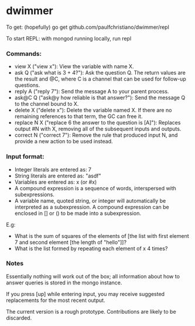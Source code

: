 # dwimmer

To get: (hopefully) go get github.com/paulfchristiano/dwimmer/repl

To start REPL: with mongod running locally, run repl

### Commands:

- view X ("view x"): View the variable with name X.
- ask Q ("ask what is 3 + 4?"): Ask the question Q. 
The return values are the result and @C, where C is a channel that can be used for follow-up questions.
- reply A ("reply 7"): Send the message A to your parent process.
- ask@C Q ("ask@y how reliable is that answer?"): Send the message Q to the channel bound to X.
- delete X ("delete x"): Delete the variable named X. If there are no remaining references to that term, the GC can free it.
- replace N X ("replace 6 the answer to the question is [A]"): 
Replaces output #N with X, removing all of the subsequent inputs and outputs.
- correct N ("correct 7"): Remove the rule that produced input N, and provide a new action to be used instead.

### Input format:

- Integer literals are entered as: 7
- String literals are entered as: "asdf"
- Variables are entered as: x (or #x)
- A compound expression is a sequence of words, interspersed with subexpressions.
- A variable name, quoted string, or integer will automatically be interpreted as a subexpression. A compound expression can be enclosed in [] or () to be made into a subexpression.

E.g:

- What is the sum of squares of the elements of [the list with first element 7 and second element [the length of "hello"]]?
- What is the list formed by repeating each element of x 4 times?

### Notes

Essentially nothing will work out of the box; all information about how to answer queries is stored in the mongo instance.

If you press [up] while entering input, you may receive suggested replacements for the most recent output.

The current version is a rough prototype. Contributions are likely to be discarded.
